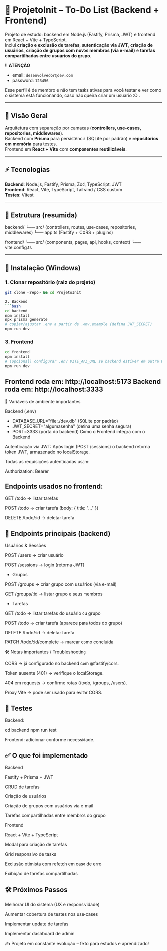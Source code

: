 # 📝 ProjetoInit – To-Do List (Backend + Frontend)

Projeto de estudo: backend em Node.js (Fastify, Prisma, JWT) e frontend em React + Vite + TypeScript.  
Inclui **criação e exclusão de tarefas**, **autenticação via JWT**, **criação de usuários**, **criação de grupos com novos membros (via e-mail)** e **tarefas compartilhadas entre usuários do grupo**.  

‼️ **ATENÇÃO**  

- email: `desenvolvedor@dev.com`  
- password: `123456`  

Esse perfil é de membro e não tem tasks ativas para você testar e ver como o sistema está funcionando, caso não queira criar um usuario :O .  

---

## 📖 Visão Geral

Arquitetura com separação por camadas (**controllers, use-cases, repositories, middlewares**).  
Backend com **Prisma** para persistência (SQLite por padrão) e **repositórios em memória** para testes.  
Frontend em **React + Vite** com **componentes reutilizáveis**.  

---

## ⚡ Tecnologias

**Backend**: Node.js, Fastify, Prisma, Zod, TypeScript, JWT  
**Frontend**: React, Vite, TypeScript, Tailwind / CSS custom  
**Testes**: Vitest  

---

## 📂 Estrutura (resumida)

backend/
└── src/ (controllers, routes, use-cases, repositories, middlewares)
└── app.ts (Fastify + CORS + plugins)

frontend/
└── src/ (components, pages, api, hooks, context)
└── vite.config.ts


---

## 🔧 Instalação (Windows)

### 1. Clonar repositório (raiz do projeto)

```bash
git clone <repo> && cd ProjetoInit

2. Backend
```bash
cd backend
npm install
npx prisma generate
# copiar/ajustar .env a partir de .env.example (defina JWT_SECRET)
npm run dev
```
### 3. Frontend
```bash
cd frontend
npm install
# (opcional) configurar .env VITE_API_URL se backend estiver em outra URL
npm run dev
```
Frontend roda em: http://localhost:5173
Backend roda em: http://localhost:3333
---
🔑 Variáveis de ambiente importantes

Backend (.env)
- DATABASE_URL="file:./dev.db" (SQLite por padrão)
- JWT_SECRET="algumasenha" (defina uma senha segura)
- PORT=3333 (porta do backend)
Como o Frontend integra com o Backend

Autenticação via JWT:
Após login (POST /sessions) o backend retorna token JWT, armazenado no localStorage.

Todas as requisições autenticadas usam:

Authorization: Bearer <token>


## Endpoints usados no frontend:

GET /todo → listar tarefas

POST /todo → criar tarefa (body: { title: "..." })

DELETE /todo/:id → deletar tarefa



## 📡 Endpoints principais (backend)
Usuários & Sessões

POST /users → criar usuário

POST /sessions → login (retorna JWT)

- Grupos

POST /groups → criar grupo com usuários (via e-mail)

GET /groups/:id → listar grupo e seus membros

- Tarefas

GET /todo → listar tarefas do usuário ou grupo

POST /todo → criar tarefa (aparece para todos do grupo)

DELETE /todo/:id → deletar tarefa

PATCH /todo/:id/complete → marcar como concluída

🛠 Notas importantes / Troubleshooting

CORS → já configurado no backend com @fastify/cors.

Token ausente (401) → verifique o localStorage.

404 em requests → confirme rotas (/todo, /groups, /users).

Proxy Vite → pode ser usado para evitar CORS.

## 🧪 Testes

Backend:

cd backend
npm run test


Frontend: adicionar conforme necessidade.

## ✅ O que foi implementado
Backend

Fastify + Prisma + JWT

CRUD de tarefas

Criação de usuários

Criação de grupos com usuários via e-mail

Tarefas compartilhadas entre membros do grupo

Frontend

React + Vite + TypeScript

Modal para criação de tarefas

Grid responsivo de tasks

Exclusão otimista com refetch em caso de erro

Exibição de tarefas compartilhadas

## 🛠 Próximos Passos

 Melhorar UI do sistema (UX e responsividade)

 Aumentar cobertura de testes nos use-cases

 Implementar update de tarefas

 Implementar dashboard de admin

✍️ Projeto em constante evolução – feito para estudos e aprendizado!